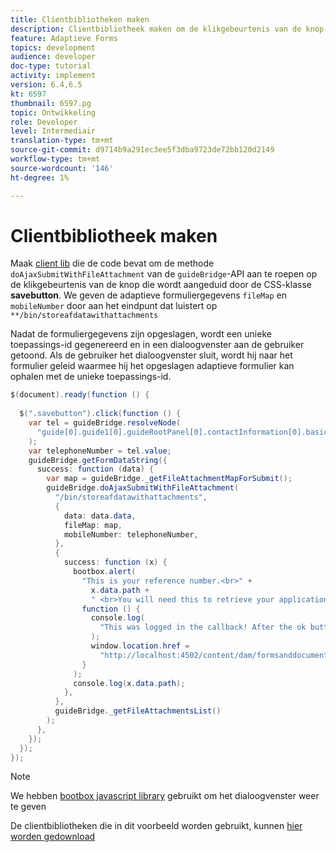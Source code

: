 ```yaml
---
title: Clientbibliotheken maken
description: Clientbibliotheek maken om de klikgebeurtenis van de knop "Opslaan en afsluiten" af te handelen
feature: Adaptieve Forms
topics: development
audience: developer
doc-type: tutorial
activity: implement
version: 6.4,6.5
kt: 6597
thumbnail: 6597.pg
topic: Ontwikkeling
role: Developer
level: Intermediair
translation-type: tm+mt
source-git-commit: d9714b9a291ec3ee5f3dba9723de72bb120d2149
workflow-type: tm+mt
source-wordcount: '146'
ht-degree: 1%

---
```


# Clientbibliotheek maken

Maak [client lib](https://docs.adobe.com/content/help/en/experience-manager-65/developing/introduction/clientlibs.html) die de code bevat om de methode `doAjaxSubmitWithFileAttachment` van de `guideBridge`-API aan te roepen op de klikgebeurtenis van de knop die wordt aangeduid door de CSS-klasse **savebutton**.  We geven de adaptieve formuliergegevens `fileMap` en `mobileNumber` door aan het eindpunt dat luistert op `**/bin/storeafdatawithattachments`

Nadat de formuliergegevens zijn opgeslagen, wordt een unieke toepassings-id gegenereerd en in een dialoogvenster aan de gebruiker getoond. Als de gebruiker het dialoogvenster sluit, wordt hij naar het formulier geleid waarmee hij het opgeslagen adaptieve formulier kan ophalen met de unieke toepassings-id.

```java
$(document).ready(function () {
  
  $(".savebutton").click(function () {
    var tel = guideBridge.resolveNode(
      "guide[0].guide1[0].guideRootPanel[0].contactInformation[0].basicContact[0].telephoneNumber[0]"
    );
    var telephoneNumber = tel.value;
    guideBridge.getFormDataString({
      success: function (data) {
        var map = guideBridge._getFileAttachmentMapForSubmit();
        guideBridge.doAjaxSubmitWithFileAttachment(
          "/bin/storeafdatawithattachments",
          {
            data: data.data,
            fileMap: map,
            mobileNumber: telephoneNumber,
          },
          {
            success: function (x) {
              bootbox.alert(
                "This is your reference number.<br>" +
                  x.data.path +
                  " <br>You will need this to retrieve your application",
                function () {
                  console.log(
                    "This was logged in the callback! After the ok button was pressed"
                  );
                  window.location.href =
                    "http://localhost:4502/content/dam/formsanddocuments/myaccountform/jcr:content?wcmmode=disabled";
                }
              );
              console.log(x.data.path);
            },
          },
          guideBridge._getFileAttachmentsList()
        );
      },
    });
  });
});
```

>[!NOTE]
> We hebben [bootbox javascript library](http://bootboxjs.com/examples.html) gebruikt om het dialoogvenster weer te geven

De clientbibliotheken die in dit voorbeeld worden gebruikt, kunnen [hier worden gedownload](assets/client-libraries.zip)
